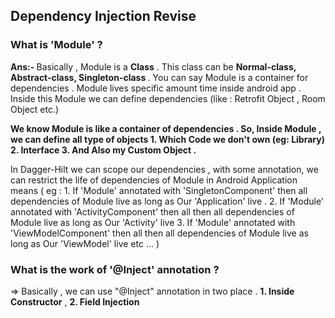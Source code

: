 ## Dependency Injection Revise

### What is 'Module' ?

<p> <b> Ans:- </b> Basically , Module is a <b>Class</b> . This class can be <b> Normal-class, Abstract-class, Singleton-class </b>. You can say Module is  a container for dependencies .
 Module lives specific amount time inside android app . Inside this Module we can define dependencies (like : Retrofit Object , Room Object etc.)

<b> We know Module is like a container of dependencies . So, Inside Module , we can define all type of objects  1. Which Code we don't own (eg: Library) 2. Interface 3. And Also my Custom Object .</b>

 In Dagger-Hilt we can scope our dependencies , with some annotation, we can restrict the life of dependencies of Module in Android Application
 means 
 ( eg : 
     1. If 'Module' annotated with 'SingletonComponent' then all dependencies of Module live as long as Our 'Application' live . 
     2. If 'Module' annotated with 'ActivityComponent' then all then all dependencies of Module live as long as Our 'Activity' live 
     3. If 'Module' annotated with 'ViewModelComponent' then all then all dependencies of Module live as long as Our 'ViewModel' live 
      etc ...
 )
</p>
    
### What is the work of '@Inject' annotation ? 

=> Basically , we can use "@Inject" annotation in two place . **1. Inside Constructor** , **2. Field Injection** 
            
